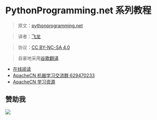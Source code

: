 # PythonProgramming.net 系列教程

> 原文：[pythonprogramming.net](https://pythonprogramming.net)

> 译者：[飞龙](https://github.com/)

> 协议：[CC BY-NC-SA 4.0](http://creativecommons.org/licenses/by-nc-sa/4.0/)

> 自豪地采用[谷歌翻译](https://translate.google.cn/)

+   [在线阅读](http://pypn.apachecn.org)
+   [ApacheCN 机器学习交流群 629470233](http://shang.qq.com/wpa/qunwpa?idkey=30e5f1123a79867570f665aa3a483ca404b1c3f77737bc01ec520ed5f078ddef)
+   [ApacheCN 学习资源](http://www.apachecn.org/)

## 赞助我

![](http://ww1.sinaimg.cn/large/841aea59ly1fx0qnvulnjj2074074747.jpg)